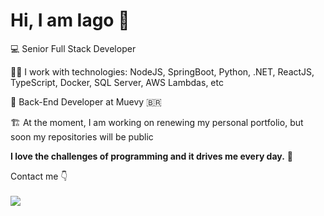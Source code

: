 # Hi, I am Iago 👋

💻 Senior Full Stack Developer

👨‍💼 I work with technologies: NodeJS, SpringBoot, Python, .NET, ReactJS, TypeScript, Docker, SQL Server, AWS Lambdas, etc

🏤 Back-End Developer at Muevy 🇧🇷

🏗️ At the moment, I am working on renewing my personal portfolio, but soon my repositories will be public

<b>I love the challenges of programming and it drives me every day.</b> 🧠

Contact me 👇
<br><br>
<a href="https://www.linkedin.com/in/iagovtr" alt="linkedin" target="_blank">
<img src="https://img.shields.io/badge/LinkedIn-%230077B5.svg?&style=flat-square&logo=linkedin&logoColor=white">
</a>
              
